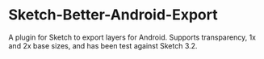 Sketch-Better-Android-Export
============================

A plugin for Sketch to export layers for Android. Supports transparency, 1x and 2x base sizes, and has been test against Sketch 3.2.
